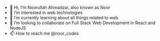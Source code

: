 - 👋 Hi, I’m Noorullah Ahmadzai, also known as Noor
- 👀 I’m interested in web technologies
- 🌱 I’m currently learning about all things related to web
- 💞️ I’m looking to collaborate on Full Stack Web Development in React and NodeJS
- 📫 How to reach me @noor_codes

<!---
noor-codes/noor-codes is a ✨ special ✨ repository because its `README.md` (this file) appears on your GitHub profile.
You can click the Preview link to take a look at your changes.
--->
